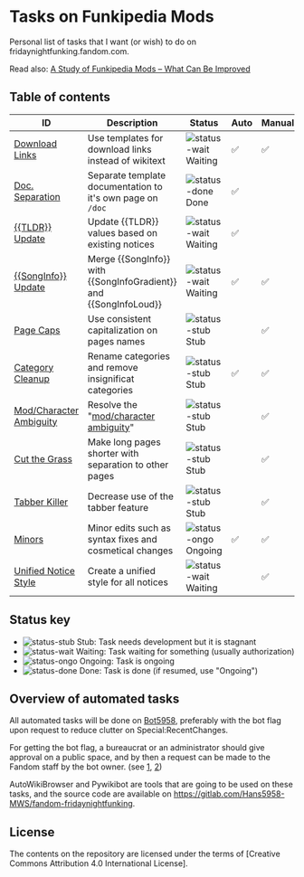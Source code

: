 # Tasks on Funkipedia Mods

Personal list of tasks that I want (or wish) to do on fridaynightfunking.fandom.com.

Read also: [A Study of Funkipedia Mods – What Can Be Improved](https://gist.github.com/Hans5958/9aee0e5ae53128f3ffb47ed03e87e9a8)

## Table of contents

| ID                                                        | Description                                                       | Status                 | Auto               | Manual             |
| --------------------------------------------------------- | ----------------------------------------------------------------- | ---------------------- | ------------------ | ------------------ |
| [Download Links](01-download-links/README.md)             | Use templates for download links instead of wikitext              | ![status-wait] Waiting | :white_check_mark: | :white_check_mark: |
| [Doc. Separation](02-doc-separation/README.md)            | Separate template documentation to it's own page on `/doc`        | ![status-done] Done    | :white_check_mark: |                    |
| [{{TLDR}} Update](03-tldr-update/README.md)               | Update {{TLDR}} values based on existing notices                  | ![status-wait] Waiting | :white_check_mark: |                    |
| [{{SongInfo}} Update](04-songinfo-update/README.md)       | Merge {{SongInfo}} with {{SongInfoGradient}} and {{SongInfoLoud}} | ![status-wait] Waiting | :white_check_mark: | :white_check_mark: |
| [Page Caps](05-page-caps/README.md)                       | Use consistent capitalization on pages names                      | ![status-stub] Stub    |                    | :white_check_mark: |
| [Category Cleanup](06-category-cleanup/README.md)         | Rename categories and remove insignificat categories              | ![status-stub] Stub    | :white_check_mark: | :white_check_mark: |
| [Mod/Character Ambiguity](07-mc-ambiguity/README.md)      | Resolve the "[mod/character ambiguity](link-mc-ambiguity)"        | ![status-stub] Stub    |                    | :white_check_mark: |
| [Cut the Grass](08-cut-the-grass/README.md)               | Make long pages shorter with separation to other pages            | ![status-stub] Stub    |                    | :white_check_mark: |
| [Tabber Killer](09-tabber-killer/README.md)               | Decrease use of the tabber feature                                | ![status-stub] Stub    |                    | :white_check_mark: |
| [Minors](10-minors/README.md)                             | Minor edits such as syntax fixes and cosmetical changes           | ![status-ongo] Ongoing | :white_check_mark: | :white_check_mark: |
| [Unified Notice Style](11-unified-notice-style/README.md) | Create a unified style for all notices                            | ![status-wait] Waiting |                    | :white_check_mark: |

## Status key

- ![status-stub] Stub: Task needs development but it is stagnant
- ![status-wait] Waiting: Task waiting for something (usually authorization)
- ![status-ongo] Ongoing: Task is ongoing
- ![status-done] Done: Task is done (if resumed, use "Ongoing")

## Overview of automated tasks

All automated tasks will be done on [Bot5958](https://fridaynightfunking.com/wiki/User:Bot5958), preferably with the bot flag upon request to reduce clutter on Special:RecentChanges.

For getting the bot flag, a bureaucrat or an administrator should give approval on a public space, and by then a request can be made to the Fandom staff by the bot owner. (see [1](https://community.fandom.com/wiki/Help:Bots#How_can_I_flag_an_account_as_a_bot?), [2](https://support.fandom.com/hc/en-us/articles/360035984513-I-want-to-flag-an-account-as-a-bot))

AutoWikiBrowser and Pywikibot are tools that are going to be used on these tasks, and the source code are available on https://gitlab.com/Hans5958-MWS/fandom-fridaynightfunking.

## License

The contents on the repository are licensed under the terms of [Creative Commons Attribution 4.0 International License].

[link-mc-ambiguity]: https://gist.github.com/Hans5958/9aee0e5ae53128f3ffb47ed03e87e9a8#the-modcharacter-ambiguity
<!-- status start -->
[status-done]: https://upload.wikimedia.org/wikipedia/commons/thumb/4/41/Symbol_confirmed.svg/16px-Symbol_confirmed.svg.png
[status-wait]: https://upload.wikimedia.org/wikipedia/commons/thumb/5/54/Symbol_wait.svg/16px-Symbol_wait.svg.png
[status-stub]: https://upload.wikimedia.org/wikipedia/commons/thumb/f/f5/Symbol_stub_class.svg/16px-Symbol_stub_class.svg.png
[status-ongo]: https://upload.wikimedia.org/wikipedia/commons/thumb/9/94/Symbol_support_vote.svg/16px-Symbol_support_vote.svg.png
<!-- status end -->

